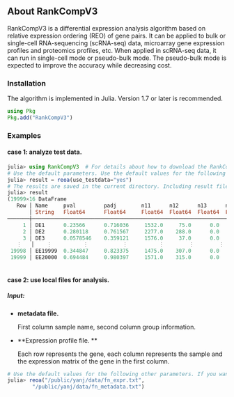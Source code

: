 ## About RankCompV3 

RankCompV3 is a differential expression analysis algorithm based on relative expression ordering (REO) of gene pairs. It can be applied to bulk or single-cell RNA-sequencing (scRNA-seq) data, microarray gene expression profiles and proteomics profiles, etc. When applied in scRNA-seq data, it can run in single-cell mode or pseudo-bulk mode. The pseudo-bulk mode is expected to improve the accuracy while decreasing cost. 

### Installation

The algorithm is implemented in Julia. Version 1.7 or later is recommended.

```julia
using Pkg
Pkg.add("RankCompV3")
```

### Examples

#### case 1: analyze test data. 

```julia
julia> using RankCompV3  # For details about how to download the RankCompV3 package, see 4.
# Use the default parameters. Use the default values for the following other parameters. If you need to modify the parameters, add them directly.
julia> result = reoa(use_testdata="yes")
# The results are saved in the current directory. Including result file, ctrl and treat group expression profile file, as well as pval, padj, 3 x 3 associative table parameters, Δ1, Δ2, se, z1 distribution, etc
julia> result
(19999×16 DataFrame
   Row │ Name     pval         padj        n11      n12      n13      n21      n22      n23      n31      n32      n33      Δ1           Δ2          se         z1
       │ String   Float64      Float64     Float64  Float64  Float64  Float64  Float64  Float64  Float64  Float64  Float64  Float64      Float64     Float64    Float64
───────┼────────────────────────────────────────────────────────────────────────────────────────────────────────────────────────────────────────────────────────────────────
     1 │ DE1      0.23566      0.716036     1532.0     75.0      0.0   1220.0  11010.0    602.0     16.0   2933.0   1674.0   1.91208      1.81954    0.0393608    48.5783
     2 │ DE2      0.280118     0.761567     2277.0    288.0      0.0    965.0  11514.0    372.0     20.0   2615.0   1011.0   1.74141      1.70287    0.0405313    42.9647
     3 │ DE3      0.0578546    0.359121     1576.0     37.0      0.0   1376.0   8716.0    293.0    113.0   5211.0   1740.0   3.05828      3.02011    0.0437133    69.9623
   ⋮   │    ⋮          ⋮           ⋮          ⋮        ⋮        ⋮        ⋮        ⋮        ⋮        ⋮        ⋮        ⋮          ⋮           ⋮           ⋮           ⋮
 19998 │ EE19999  0.344847     0.823375     1475.0    307.0      0.0   1756.0  15356.0    128.0      0.0     38.0      2.0   1.52307      1.41599    0.0525798    28.9668
 19999 │ EE20000  0.694484     0.980397     1571.0    315.0      0.0    979.0  15555.0    362.0      1.0    225.0     54.0   0.63329      0.577392   0.0481845    13.143
                                                                                                                                             19965 rows omitted, 19999×16
```

#### case 2: use local files for analysis. 

##### Input: 

- **metadata file.**

  First column sample name, second column group information.

- **Expression profile file. **

  Each row represents the gene, each column represents the sample and the expression matrix of the gene in the first column.

```julia
# Use the default values for the following other parameters. If you want to modify the parameters, add them directly.
julia> reoa("/public/yanj/data/fn_expr.txt",
		"/public/yanj/data/fn_metadata.txt")
```

